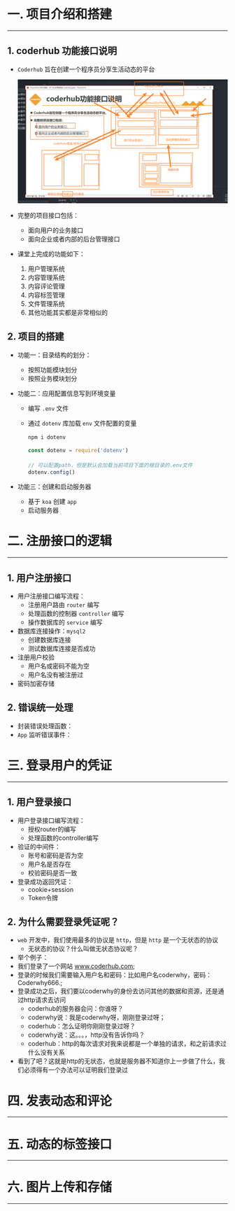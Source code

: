 

# 一. 项目介绍和搭建

---

## 1. coderhub 功能接口说明

- `Coderhub` 旨在创建一个程序员分享生活动态的平台

  <img src="assets/06_后台项目的接口类型分析.png" alt="06_后台项目的接口类型分析" style="zoom:80%;" />

- 完整的项目接口包括：

  - 面向用户的业务接口
  - 面向企业或者内部的后台管理接口

- 课堂上完成的功能如下：

  1. 用户管理系统
  2. 内容管理系统
  3. 内容评论管理
  4. 内容标签管理
  5. 文件管理系统
  6. 其他功能其实都是非常相似的

## 2. 项目的搭建

- 功能一：目录结构的划分：
  - 按照功能模块划分
  - 按照业务模块划分
  
- 功能二：应用配置信息写到环境变量
  - 编写 `.env` 文件
  
  - 通过 `dotenv` 库加载 `env` 文件配置的变量
  
    ```shell
    npm i dotenv
    ```
  
    ```js
    const dotenv = require('dotenv')
    
    // 可以配置path，但是默认会加载当前项目下面的根目录的.env文件
    dotenv.config()
    ```
  
- 功能三：创建和启动服务器

  - 基于 `koa` 创建 `app`
  - 启动服务器





# 二. 注册接口的逻辑

---

## 1. 用户注册接口

- 用户注册接口编写流程：
  - 注册用户路由 `router` 编写
  - 处理函数的控制器 `controller` 编写
  - 操作数据库的 `service` 编写
- 数据库连接操作：`mysql2`
  - 创建数据库连接
  - 测试数据库连接是否成功
- 注册用户校验
  - 用户名或密码不能为空
  - 用户名没有被注册过
- 密码加密存储

## 2. 错误统一处理

- 封装错误处理函数：
- `App` 监听错误事件：







# 三. 登录用户的凭证

---

## 1. 用户登录接口

- 用户登录接口编写流程：
  - 授权router的编写
  - 处理函数的controller编写
- 验证的中间件：
  - 账号和密码是否为空
  - 用户名是否存在
  - 校验密码是否一致
- 登录成功返回凭证：
  - cookie+session
  - Token令牌

## 2. 为什么需要登录凭证呢？

- `web` 开发中，我们使用最多的协议是 `http`，但是 `http` 是一个无状态的协议
  - 无状态的协议？什么叫做无状态协议呢？
- 举个例子：
- 我们登录了一个网站 www.coderhub.com;
- 登录的时候我们需要输入用户名和密码：比如用户名coderwhy，密码：Coderwhy666.;
- 登录成功之后，我们要以coderwhy的身份去访问其他的数据和资源，还是通过http请求去访问
  - coderhub的服务器会问：你谁呀？
  - coderwhy说：我是coderwhy呀，刚刚登录过呀；
  - coderhub：怎么证明你刚刚登录过呀？
  - coderwhy说：这。。。，http没有告诉你吗？
  - coderhub：http的每次请求对我来说都是一个单独的请求，和之前请求过什么没有关系
- 看到了吧？这就是http的无状态，也就是服务器不知道你上一步做了什么，我们必须得有一个办法可以证明我们登录过



# 四. 发表动态和评论

---











# 五. 动态的标签接口

---











# 六. 图片上传和存储

---


















